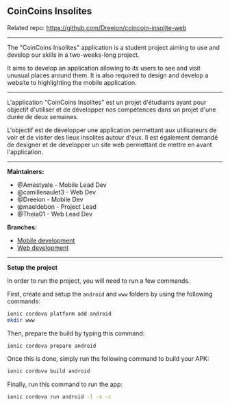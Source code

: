 ## CoinCoins Insolites

Related repo: https://github.com/Dreeion/coincoin-insolite-web

---

The "CoinCoins Insolites" application is a student project aiming to use and develop our skills in a two-weeks-long project.

It aims to develop an application allowing to its users to see and visit unusual places around them.
It is also required to design and develop a website to highlighting the mobile application.

------

L'application "CoinCoins Insolites" est un projet d'étudiants ayant pour objectif d'utiliser et de développer nos compétences dans un projet d'une durée de deux semaines.

L'objectif est de développer une application permettant aux utilisateurs de voir et de visiter des lieux insolites autour d'eux.
Il est également demandé de designer et de développer un site web permettant de mettre en avant l'application.

---

**Maintainers:**

- @Amestyale - Mobile Lead Dev
- @camillenaulet3 - Web Dev
- @Dreeion - Mobile Dev
- @maeldebon - Project Lead
- @Theia01 - Web Lead Dev

**Branches:**

- [Mobile development](https://github.com/Dreeion/coincoin-insolite-mobile)
- [Web development](https://github.com/Dreeion/coincoin-insolite-web)

---

**Setup the project**

In order to run the project, you will need to run a few commands.

First, create and setup the `android` and `www` folders by using the following commands:
```sh
ionic cordova platform add android
mkdir www
```

Then, prepare the build by typing this command:
```sh 
ionic cordova prepare android
```

Once this is done, simply run the following command to build your APK:
```sh 
ionic cordova build android
```

Finally, run this command to run the app:
```sh 
ionic cordova run android -l -s -c
```
